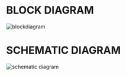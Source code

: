 # BLOCK DIAGRAM
![blockdiagram](https://user-images.githubusercontent.com/99133249/157093556-6e924270-9dd8-4f4c-b2ad-3241aabbe1a9.jpg)


# SCHEMATIC DIAGRAM
![schematic diagram](https://user-images.githubusercontent.com/99133249/157091701-c7c87270-63d2-49b1-b22c-18d84d36ed69.png)

